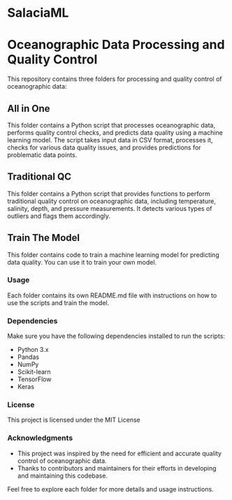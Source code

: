 # SalaciaML
# Oceanographic Data Processing and Quality Control

This repository contains three folders for processing and quality control of oceanographic data:

## All in One

This folder contains a Python script that processes oceanographic data, performs quality control checks, and predicts data quality using a machine learning model. The script takes input data in CSV format, processes it, checks for various data quality issues, and provides predictions for problematic data points.

## Traditional QC

This folder contains a Python script that provides functions to perform traditional quality control on oceanographic data, including temperature, salinity, depth, and pressure measurements. It detects various types of outliers and flags them accordingly.

## Train The Model

This folder contains code to train a machine learning model for predicting data quality. You can use it to train your own model.

### Usage

Each folder contains its own README.md file with instructions on how to use the scripts and train the model.

### Dependencies

Make sure you have the following dependencies installed to run the scripts:

- Python 3.x
- Pandas
- NumPy
- Scikit-learn
- TensorFlow
- Keras

### License

This project is licensed under the MIT License 

### Acknowledgments

- This project was inspired by the need for efficient and accurate quality control of oceanographic data.
- Thanks to contributors and maintainers for their efforts in developing and maintaining this codebase.

Feel free to explore each folder for more details and usage instructions.
